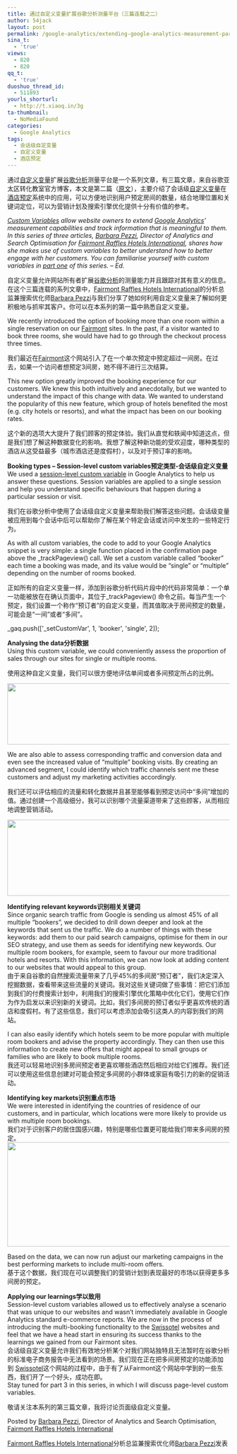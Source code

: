 ```yaml
---
title: 通过自定义变量扩展谷歌分析测量平台（三篇连载之二）
author: 54jack
layout: post
permalink: /google-analytics/extending-google-analytics-measurement-part-2/
sina_t:
  - 'true'
views:
  - 820
  - 820
qq_t:
  - 'true'
duoshuo_thread_id:
  - 511893
yourls_shorturl:
  - http://t.xiaoq.in/3g
ta-thumbnail:
  - NoMediaFound
categories:
  - Google Analytics
tags:
  - 会话级自定变量
  - 自定义变量
  - 酒店预定
---
```

通过<span class='wp_keywordlink_affiliate'><a href="http://blog.xiaoq.in/tag/%e8%87%aa%e5%ae%9a%e4%b9%89%e5%8f%98%e9%87%8f/" title="查看自定义变量中的全部文章" target="_blank">自定义变量</a></span>扩展<span class='wp_keywordlink'><a href="http://blog.xiaoq.in/google-analytics/" title="谷歌分析" target="_blank">谷歌分析</a></span>测量平台是一个系列文章，有三篇文章，来自谷歌亚太区转化教室官方博客，本文是第二篇（<a title="通过自定义变量扩展谷歌分析测量平台：会话级自定义变量" href="http://conversionroom-japac.blogspot.com/2011/04/extending-google-analytics-measurement_26.html" target="_blank">原文</a>），主要介绍了会话级<span class='wp_keywordlink_affiliate'><a href="http://blog.xiaoq.in/tag/%e8%87%aa%e5%ae%9a%e4%b9%89%e5%8f%98%e9%87%8f/" title="查看自定义变量中的全部文章" target="_blank">自定义变量</a></span>在<span class='wp_keywordlink_affiliate'><a href="http://blog.xiaoq.in/tag/%e9%85%92%e5%ba%97%e9%a2%84%e5%ae%9a/" title="查看酒店预定中的全部文章" target="_blank">酒店预定</a></span>系统中的应用，可以方便地识别用户预定房间的数量，结合地理位置和关键词定位，可以为营销计划及搜索引擎优化提供十分有价值的参考。

*[Custom Variables][1] allow website owners to extend <span class='wp_keywordlink'><a href="http://blog.xiaoq.in/google-analytics/" title="Google Analytics" target="_blank">Google Analytics</a></span>’ measurement capabilities and track information that is meaningful to them. In this series of three articles, [Barbara Pezzi][2], Director of Analytics and Search Optimisation for [Fairmont Raffles Hotels International][3], shares how she makes use of custom variables to better understand how to better engage with her customers. You can familiarise yourself with custom variables in [part one][4] of this series. – Ed.*

自定义变量允许网站所有者扩展<a title="谷歌分析" href="http://g.xiaoq.in/" target="_blank">谷歌分析</a>的测量能力并且跟踪对其有意义的信息。在这个三篇连载的系列文章中，[Fairmont Raffles Hotels International][3]的分析总监兼搜索优化师[Barbara Pezzi][2]与我们分享了她如何利用自定义变量来了解如何更积极地与抓牢其客户。你可以在本系列的第一篇中熟悉自定义变量。

We recently introduced the option of booking more than one room within a single reservation on our [Fairmont][5] sites. In the past, if a visitor wanted to book three rooms, she would have had to go through the checkout process three times.

我们最近在[Fairmont][5]这个网站引入了在一个单次预定中预定超过一间房。在过去，如果一个访问者想预定3间房，她不得不进行三次结算。

This new option greatly improved the booking experience for our customers. We knew this both intuitively and anecdotally, but we wanted to understand the impact of this change with data. We wanted to understand the popularity of this new feature, which group of hotels benefited the most (e.g. city hotels or resorts), and what the impact has been on our booking rates.

这个新的选项大大提升了我们顾客的预定体验。我们从直觉和轶闻中知道这点，但是我们想了解这种数据变化的影响。我想了解这种新功能的受欢迎度，哪种类型的酒店从这受益最多（城市酒店还是度假村），以及对于预订率的影响。

**Booking types &#8211; Session-level custom variables预定类型-会话级自定义变量**  
We used a [session-level custom variable][6] in Google Analytics to help us answer these questions. Session variables are applied to a single session and help you understand specific behaviours that happen during a particular session or visit.

我们在谷歌分析中使用了会话级自定义变量来帮助我们解答这些问题。会话级变量被应用到每个会话中后可以帮助你了解在某个特定会话或访问中发生的一些特定行为。

As with all custom variables, the code to add to your Google Analytics snippet is very simple: a single function placed in the confirmation page above the _trackPageview() call. We set a custom variable called “booker” each time a booking was made, and its value would be “single” or “multiple” depending on the number of rooms booked.

正如所有的自定义变量一样，添加到谷歌分析代码片段中的代码非常简单：一个单一功能被放在在确认页面中，其位于_trackPageview() 命令之前。每当产生一个预定，我们设置一个称作“预订者”的自定义变量，而其值取决于房间预定的数量，可能会是“一间”或者“多间”。

\_gaq.push(['\_setCustomVar', 1, 'booker', 'single', 2]);

**Analysing the data分析数据**  
Using this custom variable, we could conveniently assess the proportion of sales through our sites for single or multiple rooms.

使用这种自定义变量，我们可以很方便地评估单间或者多间预定所占的比例。

<a href="http://blog.xiaoq.in/cdn/images/2011/06/image08.png" target="_blank"><img style="border: 0px;" src="http://blog.xiaoq.in/cdn/images/2011/06/image08.png" alt="" width="640" height="138" border="0" /></a>

We are also able to assess corresponding traffic and conversion data and even see the increased value of “multiple” booking visits. By creating an advanced segment, I could identify which traffic channels sent me these customers and adjust my marketing activities accordingly.

我们还可以评估相应的流量和转化数据并且甚至能够看到预定访问中“多间”增加的值。通过创建一个高级细分，我可以识别哪个流量渠道带来了这些顾客，从而相应地调整营销活动。

<a href="http://blog.xiaoq.in/cdn/images/2011/06/image09.png" target="_blank"><img style="border: 0px;" src="http://blog.xiaoq.in/cdn/images/2011/06/image09.png" alt="" width="640" height="172" border="0" /></a>

**Identifying relevant keywords识别相关关键词**  
Since organic search traffic from Google is sending us almost 45% of all multiple “bookers”, we decided to drill down deeper and look at the keywords that sent us the traffic. We do a number of things with these keywords: add them to our paid search campaigns, optimise for them in our SEO strategy, and use them as seeds for identifying new keywords. Our multiple room bookers, for example, seem to favour our more traditional hotels and resorts. With this information, we can now look at adding content to our websites that would appeal to this group.  
由于来自谷歌的自然搜索流量带来了几乎45%的多间房“预订者”，我们决定深入挖掘数据，查看带来这些流量的关键词。我对这些关键词做了些事情：把它们添加到我们的付费搜索计划中，利用我们的搜索引擎优化策略中优化它们，使用它们作为作为启发以来识别新的关键词。比如，我们多间房的预订者似乎更喜欢传统的酒店和度假村。有了这些信息，我们可以考虑添加会吸引这类人的内容到我们的网站。  
<a href="http://blog.xiaoq.in/cdn/images/2011/06/image01.png" target="_blank"><img style="border: 0px;" src="http://blog.xiaoq.in/cdn/images/2011/06/image01.png" alt="" border="0" /></a>

I can also easily identify which hotels seem to be more popular with multiple room bookers and advise the property accordingly. They can then use this information to create new offers that might appeal to small groups or families who are likely to book multiple rooms.  
我还可以轻易地识别多房间预定者更喜欢哪些酒店然后相应对给它们推荐。我们还可以使用这些信息创建对可能会预定多间房的小群体或家庭有吸引力的新的促销活动。

**Identifying key markets识别重点市场**  
We were interested in identifying the countries of residence of our customers, and in particular, which locations were more likely to provide us with multiple room bookings.  
我们对于识别客户的居住国感兴趣，特别是哪些位置更可能给我们带来多间房的预定。  
<a href="http://blog.xiaoq.in/cdn/images/2011/06/image00.png" target="_blank"><img style="border: 0px;" src="http://blog.xiaoq.in/cdn/images/2011/06/image00.png" alt="" width="640" height="236" border="0" /></a>

Based on the data, we can now run adjust our marketing campaigns in the best performing markets to include multi-room offers.  
基于这个数据，我们现在可以调整我们的营销计划到表现最好的市场以获得更多多间房的预定。

**Applying our learnings学以致用**  
Session-level custom variables allowed us to effectively analyse a scenario that was unique to our websites and wasn’t immediately available in Google Analytics standard e-commerce reports. We are now in the process of introducing the multi-booking functionality to the [Swissotel][7] websites and feel that we have a head start in ensuring its success thanks to the learnings we gained from our Fairmont sites.  
会话级自定义变量允许我们有效地分析某个对我们网站独特且无法暂时在谷歌分析的标准电子商务报告中无法看到的场景。我们现在正在把多间房预定的功能添加到 [Swissotel][7]这个网站的过程中，由于有了从Fairmont这个网站中学到的一些东西，我们开了一个好头，成功在即。  
Stay tuned for part 3 in this series, in which I will discuss page-level custom variables.

敬请关注本系列的第三篇文章，我将讨论页面级自定义变量。

Posted by [Barbara Pezzi][2], Director of Analytics and Search Optimisation, [Fairmont Raffles Hotels International][3]

[Fairmont Raffles Hotels International][3]分析总监兼搜索优化师[Barbara Pezzi][2]发表

 [1]: http://code.google.com/apis/analytics/docs/tracking/gaTrackingCustomVariables.html
 [2]: http://www.linkedin.com/in/barbarapezzi
 [3]: http://www.frhi.com/
 [4]: http://conversionroom-japac.blogspot.com/2011/04/extending-google-analytics-measurement.html
 [5]: http://www.fairmont.com/
 [6]: http://code.google.com/apis/analytics/docs/tracking/gaTrackingCustomVariables.html#sessionLevel
 [7]: http://www.swissotel.com/EN/Home